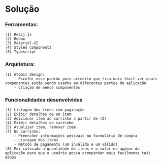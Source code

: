 # Solução

### Ferramentas:
    (1) Reacj.js
    (2) Redux
    (3) Material-UI
    (4) Styled components
    (5) Typescript
    
### Arquitetura:
    (1) Atomic design: 
        - Escolhi esse padrão pois acredito que fica mais fácil ver quais componentes estão sendo usados em diferentes partes da aplicação
        - Criação de menos componentes
        
### Funcionalidades desenvolvidas
    (1) Listagem dos itens com paginação
    (2) Exibir detalhes de um item
    (3) Adicionar item ao carrinho a partir de (2)
    (4) Exibir detalhes do carrinho
    (5) Atualizar item, remover item
    (7) No carrinho:
        - Preencher informações pessoais no formulário de compra
        - Listagem dos itens
        - Método de pagamento (um inválido e um válido)
    (8) Foi colocada a quantidade de itens e o valor no appbar da aplicação para que o usuário possa acompanhar mais facilmente tais dados